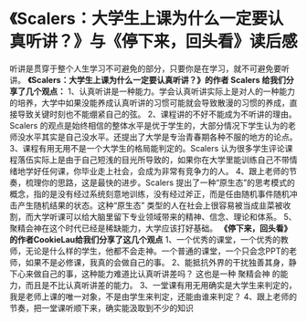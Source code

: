 # 《Scalers：大学生上课为什么一定要认真听讲？》与《停下来，回头看》读后感
  听讲是贯穿于整个人生学习不可避免的部分，只要你是在学习，就不可避免要听讲。
 **《Scalers：大学生上课为什么一定要认真听讲？》的作者 Scalers 给我们分享了几个观点：**
1、认真听讲是一种能力。学会认真听讲实际上是对人的一种能力的培养，大学中如果没能养成认真听讲的习惯可能就会导致散漫的习惯的养成，直接导致关键时刻也不能绷紧自己的弦。
2、课程讲的不好不能成为不听讲的理由。Scalers 的观点是始终相信的整体水平是优于学生的，大部分情况下学生认为的老师没水平其实是自己没水平。还提出了大学是专治青春期各种不服的地方的论点。
3、课程有用无用不是一个大学生的格局能判定的。Scalers 认为很多学生评论课程落伍实际上是由于自己短浅的目光所导致的，如果你在大学里能训练自己不带情绪地学好任何课，你毕业走上社会，会成为非常有竞争力的人。
4、跟上老师的节奏，梳理你的思路，这是最快的进步。Scalers 提出了一种“原生态”的思考模式的概念，指的是没有经过系统刻意地训练，没有经过斧正，而是任由随机事件随机冲击产生随机结果的状态。这种“原生态” 类型的人在社会上很容易被当成韭菜被收割，而大学听课可以给大脑里留下专业领域带来的精神、信念、理论和体系。
5、聚精会神在这个时代已经是稀缺能力，大学应该打好基础。
**《停下来，回头看》的作者CookieLau给我们分享了这几个观点**
1、一个优秀的课堂，一个优秀的教师，无论是什么样的学生，他都不会走神。一个普通的课堂，一个只会念PPT的老师，如果不是必修课，我真的会做自己的事。
2、能抵抗外界的干扰独善其身，静下心来做自己的事，这种能力难道比认真听讲差吗？ 这也是一种 聚精会神 的能力，而且是不比认真听讲差的能力。
3、一堂课有用无用确实是大学生来判定的，我是老师上课的唯一对象，不是由学生来判定，还能由谁来判定？
4、跟上老师的节奏，把一堂课听顺下来，确实能汲取到不少的知识
